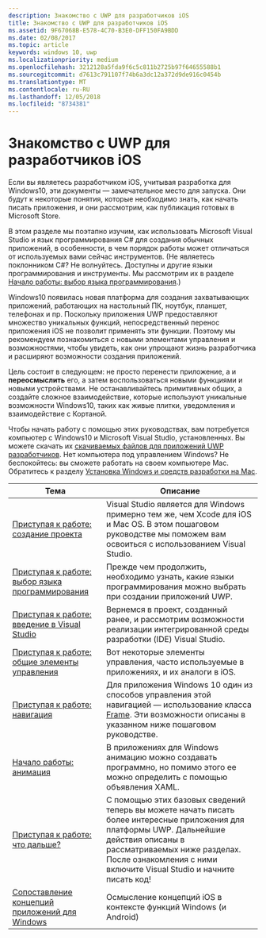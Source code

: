 ```yaml
---
description: Знакомство с UWP для разработчиков iOS
title: Знакомство с UWP для разработчиков iOS
ms.assetid: 9F67068B-E578-4C70-B3E0-DFF150FA9BDD
ms.date: 02/08/2017
ms.topic: article
keywords: windows 10, uwp
ms.localizationpriority: medium
ms.openlocfilehash: 3212128a5fda9f6c5c811b2725b97f64655588b1
ms.sourcegitcommit: d7613c791107f74b6a3dc12a372d9de916c0454b
ms.translationtype: MT
ms.contentlocale: ru-RU
ms.lasthandoff: 12/05/2018
ms.locfileid: "8734381"
---
```

# <a name="getting-started-with-uwp-for-ios-developers"></a>Знакомство с UWP для разработчиков iOS


Если вы являетесь разработчиком iOS, учитывая разработка для Windows10, эти документы — замечательное место для запуска. Они будут к некоторые понятия, которые необходимо знать, как начать писать приложения, и они рассмотрим, как публикация готовых в Microsoft Store.

В этом разделе мы поэтапно изучим, как использовать Microsoft Visual Studio и язык программирования C# для создания обычных приложений, в особенности, в чем порядок работы может отличаться от используемых вами сейчас инструментов. (Не являетесь поклонником C#? Не волнуйтесь. Доступны и другие языки программирования и инструменты. Мы рассмотрим их в разделе [Начало работы: выбор языка программирования](getting-started-choosing-a-programming-language.md).)

Windows10 появилась новая платформа для создания захватывающих приложений, работающих на настольный ПК, ноутбук, планшет, телефонах и пр. Поскольку приложения UWP предоставляют множество уникальных функций, непосредственный перенос приложения iOS не позволит применять эти функции. Поэтому мы рекомендуем познакомиться с новыми элементами управления и возможностями, чтобы увидеть, как они упрощают жизнь разработчика и расширяют возможности создания приложений.

Цель состоит в следующем: не просто перенести приложение, а и **переосмыслить** его, а затем воспользоваться новыми функциями и новыми устройствами. Не останавливайтесь примитивных общих, а создайте сложное взаимодействие, которые используют уникальные возможности Windows10, таких как живые плитки, уведомления и взаимодействие с Кортаной.

Чтобы начать работу с помощью этих руководствах, вам потребуется компьютер с Windows10 и Microsoft Visual Studio, установленных. Вы можете скачать их [скачиваемых файлов для приложений UWP разработчиков](https://developer.microsoft.com/en-us/windows/downloads). Нет компьютера под управлением Windows? Не беспокойтесь: вы сможете работать на своем компьютере Mac. Обратитесь к разделу [Установка Windows и средств разработки на Mac](setting-up-your-mac-with-windows-10.md).

| Тема | Описание |
|-------|-------------|
| [Приступая к работе: создание проекта](getting-started-creating-a-project.md) | Visual Studio является для Windows примерно тем же, чем Xcode для iOS и Mac OS. В этом пошаговом руководстве мы поможем вам освоиться с использованием Visual Studio. |
| [Приступая к работе: выбор языка программирования](getting-started-choosing-a-programming-language.md) | Прежде чем продолжить, необходимо узнать, какие языки программирования можно выбрать при создании приложений UWP. |
| [Приступая к работе: введение в Visual Studio](getting-started-getting-around-in-visual-studio.md) | Вернемся в проект, созданный ранее, и рассмотрим возможности реализации интегрированной среды разработки (IDE) Visual Studio. |
| [Приступая к работе: общие элементы управления](getting-started-common-controls.md) | Вот некоторые элементы управления, часто используемые в приложениях, и их аналоги в iOS. |
| [Приступая к работе: навигация](getting-started-navigation.md) | Для приложения Windows 10 один из способов управления этой навигацией — использование класса [Frame](https://msdn.microsoft.com/library/windows/apps/br242682). Эти возможности описаны в указанном ниже пошаговом руководстве. |
| [Начало работы: анимация](getting-started-animation.md) | В приложениях для Windows анимацию можно создавать программно, но помимо этого ее можно определить с помощью объявления XAML. |
| [Приступая к работе: что дальше?](getting-started-what-next.md) | С помощью этих базовых сведений теперь вы можете начать писать более интересные приложения для платформы UWP. Дальнейшие действия описаны в рассматриваемых ниже разделах. После ознакомления с ними включите Visual Studio и начните писать код! |
| [Сопоставление концепций приложений для Windows](https://msdn.microsoft.com//windows/uwp/porting/android-ios-uwp-map) | Осмысление концепций iOS в контексте функций Windows (и Android) |

 

 

 
